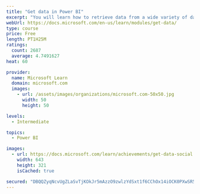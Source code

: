 ```yaml
---
title: "Get data in Power BI"
excerpt: "You will learn how to retrieve data from a wide variety of data sources, including Microsoft Excel, relational databases, and NoSQL data stores. You will also learn how to improve performance while retrieving data."
webUrl: https://docs.microsoft.com/en-us/learn/modules/get-data/
type: course
price: Free
length: PT1H25M
ratings:
  count: 2687
  average: 4.7491627
heat: 60

provider:
  name: Microsoft Learn
  domain: microsoft.com
  images:
    - url: /assets/images/organizations/microsoft.com-50x50.jpg
      width: 50
      height: 50

levels:
  - Intermediate

topics:
  - Power BI

images:
  - url: https://docs.microsoft.com/learn/achievements/get-data-social.png
    width: 643
    height: 321
    isCached: true

secured: "DBQQZyqNcvUgZLaSvTjKOkJr5mAzzO9zwlzYdSxt1f6CChOx14iOCK0PXwSR5eqrbXyStm7Q7pGq6ESi93yV4pQVR4oG8n41d8hS2SktSofeFPo92moe2AzfAoCgKNJD+J7DVBUePQ9VoN/OXZpP9CJyPNolHWcIM8gCfA0Y+HNg5zjhtT2/e+6oo6K6paUzqOjDTIeXdfe5xakMYpXbMRWQ4TEN0r7WbrcdytoNh0anJZzeiqsBLdj6cJGjXl+9ZmGRpMH/jBXrLjh3hA/cm6poW7KnCi7jtUsaagMSd0TUv+UKZnQAAr0ncY9EmRSXQfIODqlszvc6ABDSfvHWwM8KfzVbiRUzeS/r8GytEmkcah6RWa11vWdTT+BrEDZqiCJbVv6MFc94bALuARS1OC/4LtTrqn+pbC5TZqdCD3g=;JPvXxNOQrH+PCAqd44jk2w=="
---
```


